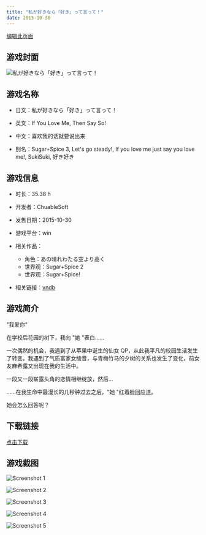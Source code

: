 ```yaml
---
title: "私が好きなら「好き」って言って！"
date: 2015-10-30
---
```

[编辑此页面](https://github.com/ACG-3/ADV3-source/blob/main/source/_posts/games/%E7%A7%81%E3%81%8C%E5%A5%BD%E3%81%8D%E3%81%AA%E3%82%89%E3%80%8C%E5%A5%BD%E3%81%8D%E3%80%8D%E3%81%A3%E3%81%A6%E8%A8%80%E3%81%A3%E3%81%A6%EF%BC%81.md)

## 游戏封面

![私が好きなら「好き」って言って！](https%3A//pan.timero.xyz/onedrive/img_lib_001/%E7%A7%81%E3%81%8C%E5%A5%BD%E3%81%8D%E3%81%AA%E3%82%89%E3%80%8C%E5%A5%BD%E3%81%8D%E3%80%8D%E3%81%A3%E3%81%A6%E8%A8%80%E3%81%A3%E3%81%A6%EF%BC%81_cover.avif)


## 游戏名称

- 日文：私が好きなら「好き」って言って！
- 英文：If You Love Me, Then Say So!
- 中文：喜欢我的话就要说出来

- 别名：Sugar+Spice 3, Let's go steady!, If you love me just say you love me!, SukiSuki, 好き好き


## 游戏信息

- 时长：35.38 h
- 开发者：ChuableSoft
- 发售日期：2015-10-30
- 游戏平台：win
- 相关作品：
   - 角色：あの晴れわたる空より高く
   - 世界观：Sugar+Spice 2
   - 世界观：Sugar+Spice!

- 相关链接：[vndb](https://vndb.org/v17376)


## 游戏简介

"我爱你"

在学校后花园的树下，我向 "她 "表白......

一次偶然的机会，我遇到了从苹果中诞生的仙女 QP，从此我平凡的校园生活发生了转变。我遇到了气质富家女绫音，与青梅竹马的夕树的关系也发生了变化，前女友麻希露又出现在我的生活中。

一段又一段崭露头角的恋情相继绽放，然后...

......在我生命中最漫长的几秒钟过去之后，"她 "红着脸回应道。

她会怎么回答呢？




## 下载链接

[点击下载](https://pan.timero.xyz/onedrive/adv_lib_001/%E7%A7%81%E3%81%8C%E5%A5%BD%E3%81%8D%E3%81%AA%E3%82%89%E3%80%8C%E5%A5%BD%E3%81%8D%E3%80%8D%E3%81%A3%E3%81%A6%E8%A8%80%E3%81%A3%E3%81%A6%EF%BC%81)


## 游戏截图


![Screenshot 1](https%3A//pan.timero.xyz/onedrive/img_lib_001/%E7%A7%81%E3%81%8C%E5%A5%BD%E3%81%8D%E3%81%AA%E3%82%89%E3%80%8C%E5%A5%BD%E3%81%8D%E3%80%8D%E3%81%A3%E3%81%A6%E8%A8%80%E3%81%A3%E3%81%A6%EF%BC%81_Screenshot_1.avif)

![Screenshot 2](https%3A//pan.timero.xyz/onedrive/img_lib_001/%E7%A7%81%E3%81%8C%E5%A5%BD%E3%81%8D%E3%81%AA%E3%82%89%E3%80%8C%E5%A5%BD%E3%81%8D%E3%80%8D%E3%81%A3%E3%81%A6%E8%A8%80%E3%81%A3%E3%81%A6%EF%BC%81_Screenshot_2.avif)

![Screenshot 3](https%3A//pan.timero.xyz/onedrive/img_lib_001/%E7%A7%81%E3%81%8C%E5%A5%BD%E3%81%8D%E3%81%AA%E3%82%89%E3%80%8C%E5%A5%BD%E3%81%8D%E3%80%8D%E3%81%A3%E3%81%A6%E8%A8%80%E3%81%A3%E3%81%A6%EF%BC%81_Screenshot_3.avif)

![Screenshot 4](https%3A//pan.timero.xyz/onedrive/img_lib_001/%E7%A7%81%E3%81%8C%E5%A5%BD%E3%81%8D%E3%81%AA%E3%82%89%E3%80%8C%E5%A5%BD%E3%81%8D%E3%80%8D%E3%81%A3%E3%81%A6%E8%A8%80%E3%81%A3%E3%81%A6%EF%BC%81_Screenshot_4.avif)

![Screenshot 5](https%3A//pan.timero.xyz/onedrive/img_lib_001/%E7%A7%81%E3%81%8C%E5%A5%BD%E3%81%8D%E3%81%AA%E3%82%89%E3%80%8C%E5%A5%BD%E3%81%8D%E3%80%8D%E3%81%A3%E3%81%A6%E8%A8%80%E3%81%A3%E3%81%A6%EF%BC%81_Screenshot_5.avif)

